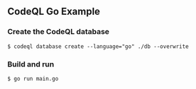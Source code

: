 ## CodeQL Go Example


### Create the CodeQL database
```
$ codeql database create --language="go" ./db --overwrite
```

### Build and run
```
$ go run main.go
```